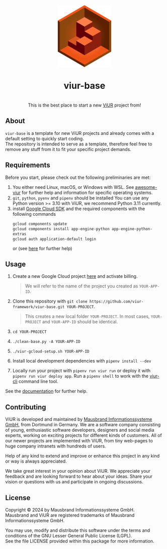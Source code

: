 <div align="center">
    <img src="https://github.com/viur-framework/viur-artwork/raw/main/icons/icon-base.svg" height="196" alt="A hexagonal logo of the viur-base" title="viur-base">
    <h1>viur-base</h1>
    <br>
    This is the best place to start a new <a href="https://www.viur.dev">ViUR</a> project from!
</div>

## About

`viur-base` is a template for new ViUR projects and already comes with a default setting to quickly start coding.<br>
The repository is intended to serve as a template, therefore feel free to remove any stuff from it to fit your specific
project demands.

## Requirements

Before you start, please check out the following preliminaries are met:

1. You either need Linux, macOS, or Windows with WSL.
    See [awesome-viur](https://awesome.viur.dev/README#tutorials--examples) for further help and information for specific operating systems.
2. `git`, `python`, `pyenv` and `pipenv` should be installed
    You can use any Python version >= 3.10 with ViUR, we recommend Python 3.11 currently.
3. install [Google Cloud SDK](https://cloud.google.com/sdk/docs/install) and the required components with the following commands
    ```
    gcloud components update
    gcloud components install app-engine-python app-engine-python-extras
    gcloud auth application-default login
    ```
    or (see [here](https://core.docs.viur.dev/en/stable/doc_start/index.html#prerequisites) for further help)

## Usage

1. Create a new Google Cloud project [here](https://console.cloud.google.com/projectcreate) and activate billing.

    > We will refer to the name of the project you created as `YOUR-APP-ID`.
2. Clone this repository with `git clone https://github.com/viur-framework/viur-base.git YOUR-PROJECT`.

    > This creates a new local folder `YOUR-PROJECT`. In most cases, `YOUR-PROJECT` and `YOUR-APP-ID` should be identical.
3. `cd YOUR-PROJECT`
4. `./clean-base.py -A YOUR-APP-ID`
5. `./viur-gcloud-setup.sh YOUR-APP-ID`
6. Install local development dependencies with `pipenv install --dev`
7. Locally run your project with `pipenv run viur run` or deploy it with `pipenv run viur deploy app`. Run a `pipenv shell` to work with the [viur-cli](https://github.com/viur-framework/viur-cli) command line tool.

See the [documentation](https://viur-core.readthedocs.io/en/latest/doc_start/index.html) for further help.

## Contributing

ViUR is developed and maintained by [Mausbrand Informationssysteme GmbH](https://www.mausbrand.de/en), from Dortmund in Germany. We are a software company consisting of young, enthusiastic software developers, designers and social media experts, working on exciting projects for different kinds of customers. All of our newer projects are implemented with ViUR, from tiny web-pages to huge company intranets with hundreds of users.

Help of any kind to extend and improve or enhance this project in any kind or way is always appreciated.

We take great interest in your opinion about ViUR. We appreciate your feedback and are looking forward to hear about your ideas. Share your vision or questions with us and participate in ongoing discussions.

## License

Copyright © 2024 by Mausbrand Informationssysteme GmbH.<br>
Mausbrand and ViUR are registered trademarks of Mausbrand Informationssysteme GmbH.

You may use, modify and distribute this software under the terms and conditions of the GNU Lesser General Public License (LGPL).<br>
See the file LICENSE provided within this package for more information.
